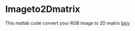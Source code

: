 # Imageto2Dmatrix
This matlab code convert your RGB image to 2D matrix
<a href="m/pw.htmml">bsjv</a>
